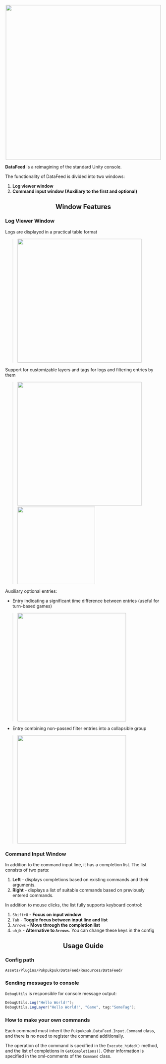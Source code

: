 <p align="center"><img src="https://github.com/pukpukpuk/DataFeed/assets/83503177/b98d3030-3d78-4926-8c62-0b4610270df5" width="500" ></p>

**DataFeed** is a reimagining of the standard Unity console. 

The functionality of DataFeed is divided into two windows:
1. **Log viewer window**
2. **Command input window (Auxiliary to the first and optional)**

<h2 align="center">Window Features</h2>
<h3>Log Viewer Window</h3>

Logs are displayed in a practical table format
> <img width="400" src="https://github.com/pukpukpuk/DataFeed/assets/83503177/df1ca917-8270-4307-a7c7-cc82c796d412">

Support for customizable layers and tags for logs and filtering entries by them
> <img width="400" src="https://github.com/pukpukpuk/DataFeed/assets/83503177/bc5f2a7e-e50b-4a1a-a4a4-d30c89f2605d">&emsp;&ensp;<img width="250" src="https://github.com/pukpukpuk/DataFeed/assets/83503177/9c6de8f4-d5db-4cd7-9455-b9278e102820">

Auxiliary optional entries:
* Entry indicating a significant time difference between entries (useful for turn-based games)
> <img width="350" src="https://github.com/pukpukpuk/DataFeed/assets/83503177/92f9edac-bae8-4d77-b134-3282e3b5fb30">
* Entry combining non-passed filter entries into a collapsible group
> <img width="350" src="https://github.com/pukpukpuk/DataFeed/assets/83503177/7e83d297-6037-4b65-b7ae-e33d45359b3a">

<h3>Command Input Window</h3>
In addition to the command input line, it has a completion list. The list consists of two parts:

1. **Left** - displays completions based on existing commands and their arguments.
2. **Right** - displays a list of suitable commands based on previously entered commands.

In addition to mouse clicks, the list fully supports keyboard control:

1. `Shift+U` - **Focus on input window**
2. `Tab` - **Toggle focus between input line and list**
3. `Arrows` - **Move through the completion list**
4. `uhjk` - **Alternative to `Arrows`**. You can change these keys in the config

<h2 align="center">Usage Guide</h2>

<h3>Config path</h3>

`Assets/Plugins/Pukpukpuk/DataFeed/Resources/DataFeed/`

<h3>Sending messages to console</h3>

`DebugUtils` is responsible for console message output:

```cs
DebugUtils.Log("Hello World!");
DebugUtils.LogLayer("Hello World!", "Game", tag:"SomeTag");
```

<h3>How to make your own commands</h3>

Each command must inherit the `Pukpukpuk.DataFeed.Input.Command` class, and there is no need to register the command additionally.

The operation of the command is specified in the `Execute_hided()` method, and the list of completions in `GetCompletions()`. Other information is specified in the xml-comments of the `Command` class.
